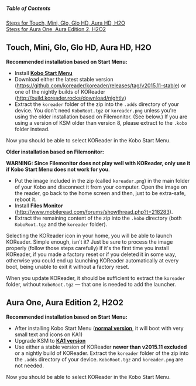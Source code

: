 ##### Table of Contents  
[Steps for Touch, Mini, Glo, Glo HD, Aura HD, H2O](#older-model)  
[Steps for Aura One, Aura Edition 2, H2O2](#newer-model)  

<a name="older-model"/>

## Touch, Mini, Glo, Glo HD, Aura HD, H2O

__Recommended installation based on Start Menu:__
- Install [**Kobo Start Menu**](http://www.mobileread.com/forums/showthread.php?t=266821)
- Download either the latest stable version (https://github.com/koreader/koreader/releases/tag/v2015.11-stable) or one of the nightly builds of KOReader (http://build.koreader.rocks/download/nightly)
- Extract the `koreader` folder of the zip into the `.adds` directory of your device. You don't need `KoboRoot.tgz` or `koreader.png` unless you're using the older installation based on Filemonitor. (See below.) If you are using a version of KSM older than version 8, please extract to the `.kobo` folder instead.

Now you should be able to select KOReader in the Kobo Start Menu.


__Older installation based on Filemonitor:__

**WARNING: Since Filemonitor does not play well with KOReader, only use it if Kobo Start Menu does not work for you**.

- Put the image included in the zip (called `koreader.png`) in the main folder of your Kobo and disconnect it from your computer. Open the image on the reader, go back to the home screen and then, just to be extra-safe, reboot it.
- Install **Files Monitor** (http://www.mobileread.com/forums/showthread.php?t=218283).
- Extract the remaining content of the zip into the `.kobo` directory (both `KoboRoot.tgz` and the `koreader` folder). 

Selecting the KOReader icon in your home, you will be able to launch KOReader. Simple enough, isn't it? Just be sure to process the image properly (follow those steps carefully) if it's the first time you install KOReader, if you made a factory reset or if you deleted it in some way, otherwise you could end up launching KOReader automatically at every boot, being unable to exit it without a factory reset.

When you update KOReader, it should be sufficient to extract the `koreader` folder, without `KoboRoot.tgz` — that one is needed to add the launcher.


<a name="newer-model"/>

## Aura One, Aura Edition 2, H2O2

__Recommended installation based on Start Menu:__

- After installing Kobo Start Menu ([**normal version**](http://www.mobileread.com/forums/showthread.php?t=266821), it will boot with very small text and icons on KA1)
- Upgrade KSM to [**KA1 version**](http://www.mobileread.com/forums/showpost.php?p=3389190&postcount=221)
- Use either a stable version of KOReader **newer than v2015.11 excluded** or a nightly build of KOReader. Extract the `koreader` folder of the zip into the `.adds` directory of your device. `KoboRoot.tgz` and `koreader.png` are not needed.

Now you should be able to select KOReader in the Kobo Start Menu.